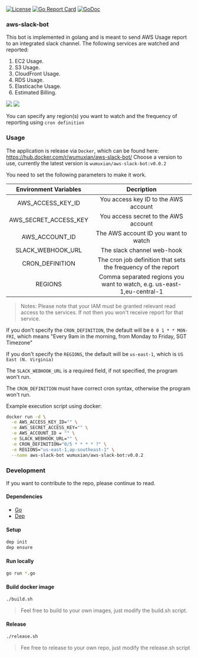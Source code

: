 [![License](https://img.shields.io/badge/license-MIT-blue.svg)](https://github.com/WUMUXIAN/aws-slack-bot/blob/master/LICENSE)
[![Go Report Card](https://goreportcard.com/badge/github.com/WUMUXIAN/aws-slack-bot)](https://goreportcard.com/report/github.com/WUMUXIAN/aws-slack-bot)
[![GoDoc](https://godoc.org/github.com/WUMUXIAN/aws-slack-bot?status.svg)](https://godoc.org/github.com/WUMUXIAN/aws-slack-bot)

### aws-slack-bot

This bot is implemented in golang and is meant to send AWS Usage report to an integrated slack channel. The following services are watched and reported:

1. EC2 Usage.
2. S3 Usage.
3. CloudFront Usage.
4. RDS Usage.
5. Elasticache Usage.
6. Estimated Billing.

![](https://github.com/WUMUXIAN/aws-slack-bot/blob/master/screenshots/part1.jpg)
![](https://github.com/WUMUXIAN/aws-slack-bot/blob/master/screenshots/part2.jpg)

You can specify any region(s) you want to watch and the frequency of reporting using `cron definition`

### Usage

The application is release via `Docker`, which can be found here: https://hub.docker.com/r/wumuxian/aws-slack-bot/
Choose a version to use, currently the latest version is `wumuxian/aws-slack-bot:v0.0.2`

You need to set the following parameters to make it work.

| Environment Variables |                               Decription                               |
|:---------------------:|:----------------------------------------------------------------------:|
|   AWS_ACCESS_KEY_ID   |                  You access key ID to the AWS account                  |
| AWS_SECRET_ACCESS_KEY |                  You access secret to the AWS account                  |
|     AWS_ACCOUNT_ID    |                  The AWS account ID you want to watch                  |
|   SLACK_WEBHOOK_URL   |                       The slack channel web-hook                       |
|    CRON_DEFINITION    | The cron job definition that sets the frequency of the report          |
|        REGIONS        | Comma separated regions you want to watch, e.g. us-east-1,eu-central-1 |

> Notes: Please note that your IAM must be granted relevant read access to the services.
> If not then you won't receive report for that service.

If you don't specify the `CRON_DEFINITION`, the default will be `0 0 1 * * MON-FRI`, which means "Every 9am in the morning, from Monday to Friday, SGT Timezone"

If you don't specify the `REGIONS`, the default will be `us-east-1`, which is `US East (N. Virginia)`

The `SLACK_WEBHOOK_URL` is a required field, if not specified, the program won't run.

The `CRON_DEFINITION` must have correct cron syntax, otherwise the program won't run.

Example execution script using docker:

```bash
docker run -d \
  -e AWS_ACCESS_KEY_ID="" \
  -e AWS_SECRET_ACCESS_KEY="" \
  -e AWS_ACCOUNT_ID = "" \
  -e SLACK_WEBHOOK_URL="" \
  -e CRON_DEFINITION="0/5 * * * * ?" \
  -e REGIONS="us-east-1,ap-southeast-1" \
  --name aws-slack-bot wumuxian/aws-slack-bot:v0.0.2
```

### Development

If you want to contribute to the repo, please continue to read.

#### Dependencies
* [Go](https://golang.org/doc/install)
* [Dep](https://github.com/golang/dep)

#### Setup
```bash
dep init
dep ensure
```

#### Run locally
```bash
go run *.go
```

#### Build docker image
```bash
./build.sh
```
> Feel free to build to your own images, just modify the build.sh script.

#### Release
```bash
./release.sh
```
> Fee free to release to your own repo, just modify the release.sh script

